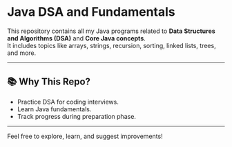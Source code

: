 # Java DSA and Fundamentals

This repository contains all my Java programs related to **Data Structures and Algorithms (DSA)** and **Core Java concepts**.  
It includes topics like arrays, strings, recursion, sorting, linked lists, trees, and more.

---

## 📚 Why This Repo?

- Practice DSA for coding interviews.
- Learn Java fundamentals.
- Track progress during preparation phase.

---

Feel free to explore, learn, and suggest improvements!
